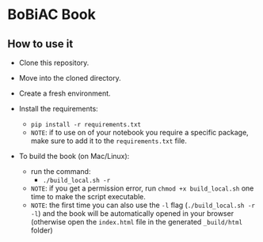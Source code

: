 # BoBiAC Book

## How to use it

- Clone this repository.

- Move into the cloned directory.

- Create a fresh environment.

- Install the requirements:
  - `pip install -r requirements.txt`
  - `NOTE`: if to use on of your notebook you require a specific package, make sure to add it to the `requirements.txt` file.

- To build the book (on Mac/Linux):
  - run the command:
    - `./build_local.sh -r`
  - `NOTE`: if you get a permission error, run `chmod +x build_local.sh` one time to make the script executable.
  - `NOTE`: the first time you can also use the `-l` flag (`./build_local.sh -r -l`) and the book will be automatically opened in your browser (otherwise open the `index.html` file in the generated `_build/html` folder)
